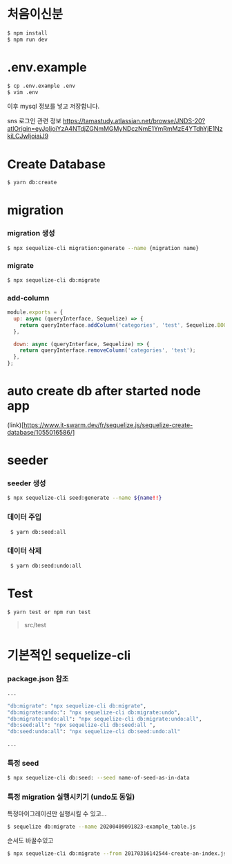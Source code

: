 # 처음이신분

```bash
$ npm install
$ npm run dev
```

# .env.example

```bash
$ cp .env.example .env
$ vim .env
```

이후 mysql 정보를 넣고 저장합니다.

sns 로그인 관련 정보
https://tamastudy.atlassian.net/browse/JNDS-20?atlOrigin=eyJpIjoiYzA4NTdjZGNmMGMyNDczNmE1YmRmMzE4YTdhYjE1NzkiLCJwIjoiaiJ9
# Create Database
```bash
$ yarn db:create
```

# migration
### migration 생성
```bash
$ npx sequelize-cli migration:generate --name {migration name}
```

### migrate
```bash
$ npx sequelize-cli db:migrate 
```

### add-column
```javascript
module.exports = {
  up: async (queryInterface, Sequelize) => {
    return queryInterface.addColumn('categories', 'test', Sequelize.BOOLEAN);
  },

  down: async (queryInterface, Sequelize) => {
    return queryInterface.removeColumn('categories', 'test');
  },
};

```

# auto create db after started node app

(link)[https://www.it-swarm.dev/fr/sequelize.js/sequelize-create-database/1055016586/]

# seeder
### seeder 생성
```bash
$ npx sequelize-cli seed:generate --name ${name!!}  
```
### 데이터 주입
```bash
 $ yarn db:seed:all 
```

### 데이터 삭제
```bash
 $ yarn db:seed:undo:all 
```

# Test
```bash
$ yarn test or npm run test
```
> src/test

# 기본적인 sequelize-cli

### package.json 참조
```bash
...

"db:migrate": "npx sequelize-cli db:migrate",
"db:migrate:undo:": "npx sequelize-cli db:migrate:undo",
"db:migrate:undo:all": "npx sequelize-cli db:migrate:undo:all",
"db:seed:all": "npx sequelize-cli db:seed:all ",
"db:seed:undo:all": "npx sequelize-cli db:seed:undo:all"

...
```

### 특정 seed
```bash
$ npx sequelize-cli db:seed: --seed name-of-seed-as-in-data
```

### 특정 migration 실행시키기 (undo도 동일)
특정마이그레이션만 실행시킬 수 있고...
```bash
$ sequelize db:migrate --name 20200409091823-example_table.js
```
순서도 바꿀수있고
```bash
$ npx sequelize-cli db:migrate --from 20170316142544-create-an-index.js --to 20170421112638-do-some-refactor.js
```